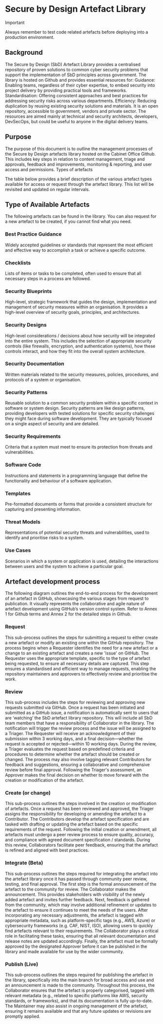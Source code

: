 # Secure by Design Artefact Library

> [!IMPORTANT]
> Always remember to test code related artefacts before deploying into a production environment.

## Background
The Secure by Design (SbD) Artefact Library provides a centralised repository of proven solutions to common cyber security problems that support the implementation of SbD principles across government. The library is hosted on Github and provides essential resources for:
Guidance: Enabling teams, regardless of their cyber expertise, to embed security into project delivery by providing practical tools and frameworks.
Standardisation: Offering consistent approaches and best practices for addressing security risks across various departments.
Efficiency: Reducing duplication by reusing existing security solutions and materials.
It is an open repository, accessible to government, vendors and private sector. The resources are aimed mainly at technical and security architects, developers, DevSecOps, but could be useful to anyone in the digital delivery teams.

## Purpose

The purpose of this document is to outline the management processes of the Secure by Design artefacts library hosted on the Cabinet Office Github. This includes key steps in relation to content management, triage and approvals, feedback and improvements, monitoring & reporting, and user access and permissions.
Types of artefacts

The table below provides a brief description of the various artefact types available for access or request through the artefact library. This list will be revisited and updated on regular intervals. 

## Type of Available Artefacts
The following artefacts can be found in the library. You can also request for a new artefact to be created, if you cannot find what you need.
### Best Practice Guidance
Widely accepted guidelines or standards that represent the most efficient and effective way to accomplish a task or achieve a specific outcome.
### Checklists
Lists of items or tasks to be completed, often used to ensure that all necessary steps in a process are followed.
### Security Blueprints
High-level, strategic framework that guides the design, implementation and management of security measures within an organisation. It provides a high-level overview of security goals, principles, and architectures.
### Security Designs
High-level considerations / decisions about how security will be integrated into the entire system. This includes the selection of appropriate security controls (like firewalls, encryption, and authentication systems), how these controls interact, and how they fit into the overall system architecture.
### Security Documentation
Written materials related to the security measures, policies, procedures, and protocols of a system or organisation.
### Security Patterns
Reusable solution to a common security problem within a specific context in software or system design. Security patterns are like design patterns, providing developers with tested solutions for specific security challenges they might face during software development. They are typically focused on a single aspect of security and are detailed. 
### Security Requirements
Criteria that a system must meet to ensure its protection from threats and vulnerabilities.
### Software Code
Instructions and statements in a programming language that define the functionality and behaviour of a software application.
### Templates
Pre-formatted documents or forms that provide a consistent structure for capturing and presenting information.
### Threat Models
Representations of potential security threats and vulnerabilities, used to identify and prioritise risks to a system.
### Use Cases
Scenarios in which a system or application is used, detailing the interactions between users and the system to achieve a particular goal.


## Artefact development process 

The following diagram outlines the end-to-end process for the development of an artefact in GitHub, showcasing the various stages from request to publication. It visually represents the collaborative and agile nature of artefact development using GitHub’s version control system. Refer to Annex 1 for Github terms and Annex 2 for the detailed steps in Github.

<!--  Principles -->
<!--  Short increments periods for contributors to avoid clashes -->


### Request 
This sub-process outlines the steps for submitting a request to either create a new artefact or modify an existing one within the GitHub repository. 
The process begins when a Requester identifies the need for a new artefact or a change to an existing artefact and creates a new 'issue' on GitHub. The Requester uses the appropriate template, specific to the type of artefact being requested, to ensure all necessary details are captured. This step ensures a standardised and efficient way to manage requests, enabling the repository maintainers and approvers to effectively review and prioritise the work. 

### Review 
This sub-process includes the steps for reviewing and approving new requests submitted via GitHub. 
Once a request has been initiated and submitted as a GitHub issue, a notification is automatically sent to users that are ‘watching’ the SbD artefact library repository. This will include all SbD team members that have a responsibility of Collaborator in the library. The notification will trigger the review process and the issue will be assigned to a Triager. The Requester will receive an acknowledgment of their submission within 3 working days, and a final decision—whether the request is accepted or rejected—within 10 working days.
During the review, a Triager evaluates the request based on predefined criteria and procedures to determine whether the artefact should be created or changed. 
The process may also involve tagging relevant Contributors for feedback and suggestions, ensuring a collaborative and comprehensive review before final approval. 
Following the Triager's assessment, an Approver makes the final decision on whether to move forward with the creation or modification of the artefact.

### Create (or change)
This sub-process outlines the steps involved in the creation or modification of artefacts.
Once a request has been reviewed and approved, the Triager assigns the responsibility for developing or amending the artefact to a Contributor. The Contributors develop the artefact specification and are tasked with drafting or updating the artefact based on the specific requirements of the request. 
Following the initial creation or amendment, all artefacts must undergo a peer review process to ensure quality, accuracy, and compliance with agreed document specification / standards. During this review, Collaborators facilitate peer feedback, ensuring that the artefact is refined and aligned with best practices.

### Integrate (Beta)
This sub-process outlines the steps required for integrating the artefact into the artefact library once it has passed through community peer review, testing, and final approval. 
The first step is the formal announcement of the artefact to the community for review. The Collaborator makes the announcement. This provides stakeholders with visibility of the newly added artefact and invites further feedback. 
Next, feedback is gathered from the community, which may involve additional refinement or updates to the artefact to ensure it continues to meet the needs of the users. 
After incorporating any necessary adjustments, the artefact is tagged with appropriate metadata, such as platform-specific tags (e.g., AWS, Azure) or cybersecurity frameworks (e.g. CAF, NIST, ISO), allowing users to quickly find artefacts relevant to their requirements. The Collaborator plays a critical role in facilitating these tasks, ensuring that all relevant documentation and release notes are updated accordingly. 
Finally, the artefact must be formally approved by the designated Approver before it can be published in the library and made available for use by the wider community.


### Publish (Live)
This sub-process outlines the steps required for publishing the artefact in the library, specifically into the main branch for broad access and use and an announcement is made to the community.
Throughout this process, the Collaborator ensures that the artefact is properly categorised, tagged with relevant metadata (e.g., related to specific platforms like AWS, security standards, or frameworks), and that its documentation is fully up-to-date. The Maintainer may also assist in ongoing management of the artefact, ensuring it remains available and that any future updates or revisions are promptly applied.
